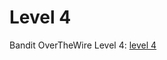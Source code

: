 # Level 4

Bandit OverTheWire Level 4: [level 4](https://overthewire.org/wargames/bandit/bandit4.html)

